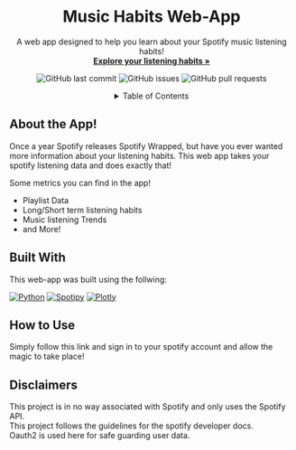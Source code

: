 <!-- <br /> -->
<div align="center">
  <!-- <a href="https://github.com/othneildrew/Best-README-Template"> -->
    <!-- <img src="images/logo.png" alt="Logo" width="80" height="80"> -->
  <!-- </a> -->

  <h1 align="center">Music Habits Web-App</h1>

  <p align="center">
    A web app designed to help you learn about your Spotify music listening habits!
    <br />
    <a href="https://mymusicmetrics.streamlit.app/"><strong>Explore your listening habits »</strong></a>
    </p>

![GitHub last commit](https://img.shields.io/github/last-commit/zachmort/spotify_project)
![GitHub issues](https://img.shields.io/github/issues-raw/zachmort/spotify_project)
![GitHub pull requests](https://img.shields.io/github/issues-pr/zachmort/spotify_project)

<details>
  <summary>Table of Contents</summary>
  <ol>
    <li>
      <a href="#about-the-app">About The Project</a>
      <ul>
        <li><a href="#built-with">Built With</a></li>
      </ul>
    </li>
    <li>
      <a href="#how-to-use">How to Use</a>
    </li>
    <li><a href="#disclaimers">Disclaimers</a></li>
  </ol>
</details>
</div>


## About the App!

Once a year Spotify releases Spotify Wrapped, but have you ever wanted more information about your listening habits. This web app takes your spotify listening data and does exactly that!

<!-- ADD A PICTURE OF THE DASH -->
Some metrics you can find in the app!
- Playlist Data
- Long/Short term listening habits
- Music listening Trends
- and More!

## Built With
This web-app was built using the follwing:

[![Python][Python]][Python-url]
[![Spotipy][Spotipy]][Spotipy-url]
[![Plotly][Plotly]][Plotly-url]

## How to Use
 Simply follow this link and sign in to your spotify account and allow the magic to take place!

## Disclaimers
 This project is in no way associated with Spotify and only uses the Spotify API. </br>
 This project follows the guidelines for the spotify developer docs.
 </br>
 Oauth2 is used here for safe guarding user data.


<!-- Markdown Links -->
[Python]: https://img.shields.io/badge/Python-0769AD?style=for-the-badge&logo=Python&logoColor=white
[Python-url]: https://www.python.org/
[Spotipy]: https://img.shields.io/badge/Spotipy-0769AD?style=for-the-badge&logo=Spotipy&logoColor=white
[Spotipy-url]: https://spotipy.readthedocs.io/en/2.22.1/
[Streamlit]: https://img.shields.io/badge/Streamlit-0769AD?style=for-the-badge&logo=Streamlit&logoColor=white
[Streamlit-url]: https://streamlit.io/
[Plotly]: https://img.shields.io/badge/-Plotly-black.svg?style=for-the-badge&logo=Plotly&colorB=555
[Plotly-url]: https://plotly.com/